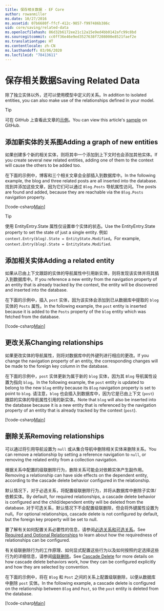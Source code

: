```yaml
---
title: 保存相关数据 - EF Core
author: rowanmiller
ms.date: 10/27/2016
ms.assetid: 07b6680f-ffcf-412c-9857-f997486b386c
uid: core/saving/related-data
ms.openlocfilehash: 86d32b6172ee21c12a15e9ed4bb0142afc99c8bd
ms.sourcegitcommit: cc0ff36e46e9ed3527638f7208000e8521faef2e
ms.translationtype: HT
ms.contentlocale: zh-CN
ms.lasthandoff: 03/06/2020
ms.locfileid: "78413611"
---
```

# <a name="saving-related-data"></a><span data-ttu-id="a753a-102">保存相关数据</span><span class="sxs-lookup"><span data-stu-id="a753a-102">Saving Related Data</span></span>

<span data-ttu-id="a753a-103">除了独立实体以外，还可以使用模型中定义的关系。</span><span class="sxs-lookup"><span data-stu-id="a753a-103">In addition to isolated entities, you can also make use of the relationships defined in your model.</span></span>

> [!TIP]  
> <span data-ttu-id="a753a-104">可在 GitHub 上查看此文章的[示例](https://github.com/dotnet/EntityFramework.Docs/tree/master/samples/core/Saving/RelatedData/)。</span><span class="sxs-lookup"><span data-stu-id="a753a-104">You can view this article's [sample](https://github.com/dotnet/EntityFramework.Docs/tree/master/samples/core/Saving/RelatedData/) on GitHub.</span></span>

## <a name="adding-a-graph-of-new-entities"></a><span data-ttu-id="a753a-105">添加新实体的关系图</span><span class="sxs-lookup"><span data-stu-id="a753a-105">Adding a graph of new entities</span></span>

<span data-ttu-id="a753a-106">如果创建多个新的相关实体，则将其中一个添加到上下文时也会添加其他实体。</span><span class="sxs-lookup"><span data-stu-id="a753a-106">If you create several new related entities, adding one of them to the context will cause the others to be added too.</span></span>

<span data-ttu-id="a753a-107">在下面的示例中，博客和三个相关文章会全部插入到数据库中。</span><span class="sxs-lookup"><span data-stu-id="a753a-107">In the following example, the blog and three related posts are all inserted into the database.</span></span> <span data-ttu-id="a753a-108">找到并添加这些文章，因为它们可以通过 `Blog.Posts` 导航属性访问。</span><span class="sxs-lookup"><span data-stu-id="a753a-108">The posts are found and added, because they are reachable via the `Blog.Posts` navigation property.</span></span>

[!code-csharp[Main](../../../samples/core/Saving/RelatedData/Sample.cs#AddingGraphOfEntities)]

> [!TIP]  
> <span data-ttu-id="a753a-109">使用 EntityEntry.State 属性仅设置单个实体的状态。</span><span class="sxs-lookup"><span data-stu-id="a753a-109">Use the EntityEntry.State property to set the state of just a single entity.</span></span> <span data-ttu-id="a753a-110">例如 `context.Entry(blog).State = EntityState.Modified`。</span><span class="sxs-lookup"><span data-stu-id="a753a-110">For example, `context.Entry(blog).State = EntityState.Modified`.</span></span>

## <a name="adding-a-related-entity"></a><span data-ttu-id="a753a-111">添加相关实体</span><span class="sxs-lookup"><span data-stu-id="a753a-111">Adding a related entity</span></span>

<span data-ttu-id="a753a-112">如果从已由上下文跟踪的实体的导航属性中引用新实体，则将发现该实体并将其插入到数据库中。</span><span class="sxs-lookup"><span data-stu-id="a753a-112">If you reference a new entity from the navigation property of an entity that is already tracked by the context, the entity will be discovered and inserted into the database.</span></span>

<span data-ttu-id="a753a-113">在下面的示例中，插入 `post` 实体，因为该实体会添加到已从数据库中提取的 `blog` 实体的 `Posts` 属性。</span><span class="sxs-lookup"><span data-stu-id="a753a-113">In the following example, the `post` entity is inserted because it is added to the `Posts` property of the `blog` entity which was fetched from the database.</span></span>

[!code-csharp[Main](../../../samples/core/Saving/RelatedData/Sample.cs#AddingRelatedEntity)]

## <a name="changing-relationships"></a><span data-ttu-id="a753a-114">更改关系</span><span class="sxs-lookup"><span data-stu-id="a753a-114">Changing relationships</span></span>

<span data-ttu-id="a753a-115">如果更改实体的导航属性，则将对数据库中的外键列进行相应的更改。</span><span class="sxs-lookup"><span data-stu-id="a753a-115">If you change the navigation property of an entity, the corresponding changes will be made to the foreign key column in the database.</span></span>

<span data-ttu-id="a753a-116">在下面的示例中，`post` 实体更新为属于新的 `blog` 实体，因为其 `Blog` 导航属性设置为指向 `blog`。</span><span class="sxs-lookup"><span data-stu-id="a753a-116">In the following example, the `post` entity is updated to belong to the new `blog` entity because its `Blog` navigation property is set to point to `blog`.</span></span> <span data-ttu-id="a753a-117">请注意，`blog` 也会插入到数据库中，因为它是已由上下文 (`post`) 跟踪的实体的导航属性引用的新实体。</span><span class="sxs-lookup"><span data-stu-id="a753a-117">Note that `blog` will also be inserted into the database because it is a new entity that is referenced by the navigation property of an entity that is already tracked by the context (`post`).</span></span>

[!code-csharp[Main](../../../samples/core/Saving/RelatedData/Sample.cs#ChangingRelationships)]

## <a name="removing-relationships"></a><span data-ttu-id="a753a-118">删除关系</span><span class="sxs-lookup"><span data-stu-id="a753a-118">Removing relationships</span></span>

<span data-ttu-id="a753a-119">可以通过将引用导航设置为 `null` 或从集合导航中删除相关实体来删除关系。</span><span class="sxs-lookup"><span data-stu-id="a753a-119">You can remove a relationship by setting a reference navigation to `null`, or removing the related entity from a collection navigation.</span></span>

<span data-ttu-id="a753a-120">根据关系中配置的级联删除行为，删除关系可能会对依赖实体产生副作用。</span><span class="sxs-lookup"><span data-stu-id="a753a-120">Removing a relationship can have side effects on the dependent entity, according to the cascade delete behavior configured in the relationship.</span></span>

<span data-ttu-id="a753a-121">默认情况下，对于必选关系，将配置级联删除行为，并将从数据库中删除子实体/依赖实体。</span><span class="sxs-lookup"><span data-stu-id="a753a-121">By default, for required relationships, a cascade delete behavior is configured and the child/dependent entity will be deleted from the database.</span></span> <span data-ttu-id="a753a-122">对于可选关系，默认情况下不会配置级联删除，但会将外键属性设置为 null。</span><span class="sxs-lookup"><span data-stu-id="a753a-122">For optional relationships, cascade delete is not configured by default, but the foreign key property will be set to null.</span></span>

<span data-ttu-id="a753a-123">要了解有关如何配置关系必要性的信息，请参阅[必选关系和可选关系](../modeling/relationships.md#required-and-optional-relationships)。</span><span class="sxs-lookup"><span data-stu-id="a753a-123">See [Required and Optional Relationships](../modeling/relationships.md#required-and-optional-relationships) to learn about how the requiredness of relationships can be configured.</span></span>

<span data-ttu-id="a753a-124">有关级联删除行为的工作原理、如何显式配置这些行为以及如何按照约定选择这些行为的详细信息，请参阅[级联删除](cascade-delete.md)。</span><span class="sxs-lookup"><span data-stu-id="a753a-124">See [Cascade Delete](cascade-delete.md) for more details on how cascade delete behaviors work, how they can be configured explicitly and  how they are selected by convention.</span></span>

<span data-ttu-id="a753a-125">在下面的示例中，将在 `Blog` 和 `Post` 之间的关系上配置级联删除，以便从数据库中删除 `post` 实体。</span><span class="sxs-lookup"><span data-stu-id="a753a-125">In the following example, a cascade delete is configured on the relationship between `Blog` and `Post`, so the `post` entity is deleted from the database.</span></span>

[!code-csharp[Main](../../../samples/core/Saving/RelatedData/Sample.cs#RemovingRelationships)]
